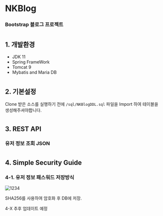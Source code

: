 # NKBlog
### Bootstrap 블로그 프로젝트
#
## 1. 개발환경
- JDK 11
- Spring FrameWork
- Tomcat 9
- Mybatis and Maria DB
#
## 2. 기본설정
Clone 받은 소스를 실행하기 전에 `/sql/NKBlogDDL.sql` 파일을 Import 하여 테이블을 생성해주셔야합니다.
#
## 3. REST API
### 유저 정보 조회 JSON 

#
## 4. Simple Security Guide
### 4-1. 유저 정보 패스워드 저장방식
![1234](https://user-images.githubusercontent.com/82058641/144734289-cbbcec81-ef44-4236-ac3f-5b48153e460d.png)

SHA256를 사용하여 암호화 후 DB에 저장.

4-X 추후 업데이트 예정
#
